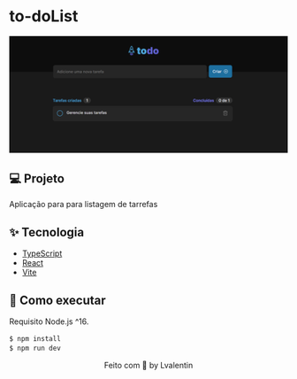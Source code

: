 # to-doList

<img src="public/captura.png">

## 💻 Projeto

Aplicação para para listagem de tarrefas 

## ✨ Tecnologia

- [TypeScript](https://www.typescriptlang.org/)
- [React](https://reactjs.org/)
- [Vite](https://vitejs.dev/)

## 🚀 Como executar

Requisito Node.js ^16.

```sh
$ npm install
$ npm run dev
```

<p align="center">
  Feito com 💜 by Lvalentin
</p>
